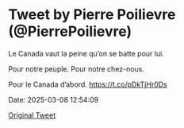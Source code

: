 # Tweet by Pierre Poilievre (@PierrePoilievre)

Le Canada vaut la peine qu’on se batte pour lui. 

Pour notre peuple. Pour notre chez-nous. 

Pour le Canada d’abord. https://t.co/pDkTjHr0Ds

Date: 2025-03-08 12:54:09

[Original Tweet](https://x.com/PierrePoilievre/status/1898356563217162744)
